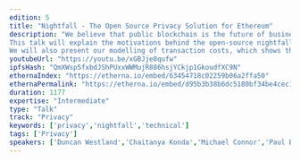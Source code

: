 ```yaml
---
edition: 5
title: "Nightfall - The Open Source Privacy Solution for Ethereum"
description: "We believe that public blockchain is the future of business to business transactions. However, two issues - privacy and scalability - will need to be solved if this vision is to be fully realised. 
This talk will explain the motivations behind the open-source nightfall code and how it is intended to tackle the first of these issues.  We cover the operation of the protocol, the method by which it provides complete privacy, and how developers can use it to build their own applications by making use of its smart contract infrastructure and the ZoKrates framework.  
We will also present our modelling of transaction costs, which shows that nightfall can already provide a cost-competitive alternative to private blockchains for many situations and how that will be true for a growing number of use cases in the near future."
youtubeUrl: "https://youtu.be/xGBJje8qufw"
ipfsHash: "QmXWsp5fxbdJShPUxxWWMujR886hsjYCkjp1GkoudfXC9N"
ethernaIndex: "https://etherna.io/embed/63454718c02259b06a2ffa50"
ethernaPermalink: "https://etherna.io/embed/d95b3b38b6dc5180bf34be4cec1d570c5241c02f46e69b4358a4ac3698280d09"
duration: 1177
expertise: "Intermediate"
type: "Talk"
track: "Privacy"
keywords: ['privacy','nightfall','technical']
tags: ['Privacy']
speakers: ['Duncan Westland','Chaitanya Konda','Michael Connor','Paul Brody']
---
```

